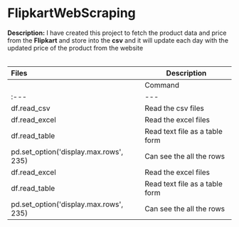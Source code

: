 # FlipkartWebScraping
**Description:** I have created this project to fetch the product data and price from the **Flipkart** and store into the **csv** and it will update each day with the updated price of the product from the website<br><br>

| Files | Description |
| :--- | --- |
| | Command | Description |
| :--- | --- |
| df.read_csv | Read the csv files |
| df.read_excel | Read the excel files |
| df.read_table | Read text file as a table form |
| pd.set_option('display.max.rows', 235)| Can see the all the rows || Read the csv files |
| df.read_excel | Read the excel files |
| df.read_table | Read text file as a table form |
| pd.set_option('display.max.rows', 235)| Can see the all the rows |
